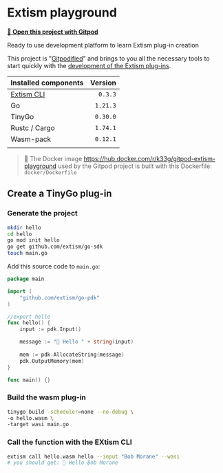 # Extism playground
**[🍊 Open this project with Gitpod](https://gitpod.io/#https://github.com/bots-garden/extism-playground)**

Ready to use development platform  to learn Extism plug-in creation

This project is "[Gitpodified](https://www.gitpod.io/)" and brings to you all the necessary tools to start quickly with the [development of the Extism plug-ins](https://extism.org/docs/quickstart/plugin-quickstart).

| Installed components                        | Version  |
| :------------------------------------------ | -------: | 
| [Extism CLI](https://github.com/extism/cli) | `0.3.3`  | 
| Go                                          | `1.21.3` | 
| TinyGo                                      | `0.30.0` | 
| Rustc / Cargo                               | `1.74.1` | 
| Wasm-pack                                   | `0.12.1` | 
|                                             |          | 

> 🐳 The Docker image https://hub.docker.com/r/k33g/gitpod-extism-playground used by the Gitpod project is built with this Dockerfile: `docker/Dockerfile`

## Create a TinyGo plug-in

### Generate the project

```bash
mkdir hello
cd hello
go mod init hello
go get github.com/extism/go-sdk
touch main.go
```

Add this source code to `main.go`:
```go
package main

import (
    "github.com/extism/go-pdk"
)

//export hello
func hello() {
    input := pdk.Input()

    message := "🤗 Hello " + string(input)
    
    mem := pdk.AllocateString(message)
    pdk.OutputMemory(mem)
}

func main() {}
```

### Build the wasm plug-in

```bash
tinygo build -scheduler=none --no-debug \
-o hello.wasm \
-target wasi main.go
```

### Call the function with the EXtism CLI

```bash
extism call hello.wasm hello --input "Bob Morane" --wasi
# you should get: 🤗 Hello Bob Morane
```
